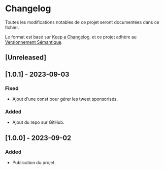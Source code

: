 # Changelog

Toutes les modifications notables de ce projet seront documentées dans ce fichier.

Le format est basé sur [Keep a Changelog](https://keepachangelog.com/fr/1.0.0/),
et ce projet adhère au [Versionnement Sémantique](https://semver.org/spec/v2.0.0.html).

## [Unreleased]

## [1.0.1] - 2023-09-03
### Fixed
- Ajout d'une const pour gérer les tweet sponsorisés.
  
### Added
- Ajout du repo sur GitHub.  

## [1.0.0] - 2023-09-02
### Added
- Publication du projet.
